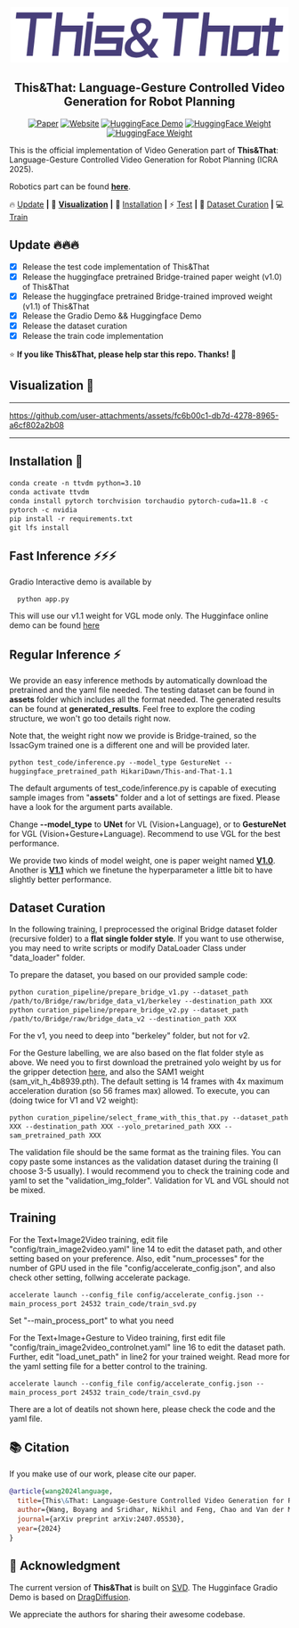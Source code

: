 <p align="center">
  <img src="__assets__/ThisThat_logo.png" height=100>
</p>
<div align="center">

## This&That: Language-Gesture Controlled Video Generation for Robot Planning
    
[![Paper](https://img.shields.io/badge/arXiv-Paper-b31b1b?logo=arxiv&logoColor=white)](http://arxiv.org/abs/2407.05530)
[![Website](https://img.shields.io/badge/Project-Website-pink?logo=googlechrome&logoColor=white)](https://cfeng16.github.io/this-and-that/)
[![HuggingFace Demo](https://img.shields.io/badge/🤗%20HuggingFace-Demo-yellow)](https://huggingface.co/spaces/HikariDawn/This-and-That)
[![HuggingFace Weight](https://img.shields.io/badge/🤗%20HuggingFace-WeightV1.0-yellow)](https://huggingface.co/HikariDawn/This-and-That-1.0)
[![HuggingFace Weight](https://img.shields.io/badge/🤗%20HuggingFace-WeightV1.1-yellow)](https://huggingface.co/HikariDawn/This-and-That-1.1)

</div>

This is the official implementation of Video Generation part of **This&amp;That**: Language-Gesture Controlled Video Generation for Robot Planning (ICRA 2025). 

Robotics part can be found [**here**](https://github.com/cfeng16/this-and-that).
    


🔥 [Update](#Update) **|** 👀 [**Visualization**](#Visualization)  **|** 🔧 [Installation](#installation) **|** ⚡ [Test](#fast_inference)  **|** 🧩 [Dataset Curation](#curation)  **|** 💻 [Train](#training) 


## <a name="Update"></a>Update 🔥🔥🔥
- [x] Release the test code implementation of This&That 
- [x] Release the huggingface pretrained Bridge-trained paper weight (v1.0) of This&That 
- [x] Release the huggingface pretrained Bridge-trained improved weight (v1.1) of This&That 
- [x] Release the Gradio Demo && Huggingface Demo
- [x] Release the dataset curation
- [x] Release the train code implementation
<!-- - [ ] Release the huggingface pretrained IssacGym-trained paper weight of This&That  -->


:star: **If you like This&That, please help star this repo. Thanks!** :hugs:


## <a name="Visualization"></a> Visualization 👀
---

https://github.com/user-attachments/assets/fc6b00c1-db7d-4278-8965-a6cf802a2b08

---


## <a name="installation"></a> Installation 🔧
```
conda create -n ttvdm python=3.10
conda activate ttvdm
conda install pytorch torchvision torchaudio pytorch-cuda=11.8 -c pytorch -c nvidia
pip install -r requirements.txt
git lfs install
```


## <a name="fast_inference"></a> Fast Inference ⚡⚡⚡
Gradio Interactive demo is available by 
```shell
  python app.py
```
This will use our v1.1 weight for VGL mode only.
The Hugginface online demo can be found [here](https://huggingface.co/spaces/HikariDawn/This-and-That)


## <a name="regular_inference"></a> Regular Inference ⚡
We provide an easy inference methods by automatically download the pretrained and the yaml file needed.
The testing dataset can be found in **__assets__** folder which includes all the format needed. The generated results can be found at **generated_results**.
Feel free to explore the coding structure, we won't go too details right now.

Note that, the weight right now we provide is Bridge-trained, so the IssacGym trained one is a different one and will be provided later.

```shell
python test_code/inference.py --model_type GestureNet --huggingface_pretrained_path HikariDawn/This-and-That-1.1
```

The default arguments of test_code/inference.py is capable of executing sample images from "__assets__" folder and a lot of settings are fixed. 
Please have a look for the argument parts available. 

Change **--model_type** to **UNet** for VL (Vision+Language), or to **GestureNet** for VGL (Vision+Gesture+Language). Recommend to use VGL for the best performance.

We provide two kinds of model weight, one is paper weight named [**V1.0**](https://huggingface.co/HikariDawn/This-and-That-1.0). Another is [**V1.1**](https://huggingface.co/HikariDawn/This-and-That-1.1) which we finetune the hyperparameter a little bit to have slightly better performance.




## <a name="curation"></a> Dataset Curation 
In the following training, I preprocessed the original Bridge dataset folder (recursive folder) to a **flat single folder style**. If you want to use otherwise, you may need to write scripts or modify DataLoader Class under "data_loader" folder.


To prepare the dataset, you based on our provided sample code:
```shell
python curation_pipeline/prepare_bridge_v1.py --dataset_path /path/to/Bridge/raw/bridge_data_v1/berkeley --destination_path XXX
python curation_pipeline/prepare_bridge_v2.py --dataset_path /path/to/Bridge/raw/bridge_data_v2 --destination_path XXX
```
For the v1, you need to deep into "berkeley" folder, but not for v2.


For the Gesture labelling, we are also based on the flat folder style as above.
We need you to first download the pretrained yolo weight by us for the gripper detection [here](https://github.com/Kiteretsu77/This_and_That_VDM/releases/download/auxiliary_package/yolov8n_best.pt), and also the SAM1 weight (sam_vit_h_4b8939.pth).
The default setting is 14 frames with 4x maximum acceleration duration (so 56 frames max) allowed.
To execute, you can (doing twice for V1 and V2 weight):
```shell
python curation_pipeline/select_frame_with_this_that.py --dataset_path XXX --destination_path XXX --yolo_pretarined_path XXX --sam_pretrained_path XXX
```
The validation file should be the same format as the training files. You can copy paste some instances as the validation dataset during the training (I choose 3-5 usually). I would recommend you to check the training code and yaml to set the "validation_img_folder". Validation for VL and VGL should not be mixed.



## <a name="training"></a> Training 

For the Text+Image2Video training, edit file "config/train_image2video.yaml" line 14 to edit the dataset path, and other setting based on your preference. Also, edit "num_processes" for the number of GPU used in the file "config/accelerate_config.json", and also check other setting, follwing accelerate package.

```shell
accelerate launch --config_file config/accelerate_config.json --main_process_port 24532 train_code/train_svd.py
```
Set "--main_process_port" to what you need


For the Text+Image+Gesture to Video training, first edit file "config/train_image2video_controlnet.yaml" line 16 to edit the dataset path.
Further, edit "load_unet_path" in line2 for your trained weight. Read more for the yaml setting file for a better control to the training.
```shell
accelerate launch --config_file config/accelerate_config.json --main_process_port 24532 train_code/train_csvd.py
```
There are a lot of deatils not shown here, please check the code and the yaml file.


## :books: Citation
If you make use of our work, please cite our paper.
```bibtex
@article{wang2024language,
  title={This\&That: Language-Gesture Controlled Video Generation for Robot Planning},
  author={Wang, Boyang and Sridhar, Nikhil and Feng, Chao and Van der Merwe, Mark and Fishman, Adam and Fazeli, Nima and Park, Jeong Joon},
  journal={arXiv preprint arXiv:2407.05530},
  year={2024}
}
```

## 🤗 Acknowledgment
The current version of **This&That** is built on [SVD](https://huggingface.co/stabilityai/stable-video-diffusion-img2vid).
The Hugginface Gradio Demo is based on [DragDiffusion](https://github.com/Yujun-Shi/DragDiffusion).

We appreciate the authors for sharing their awesome codebase.

